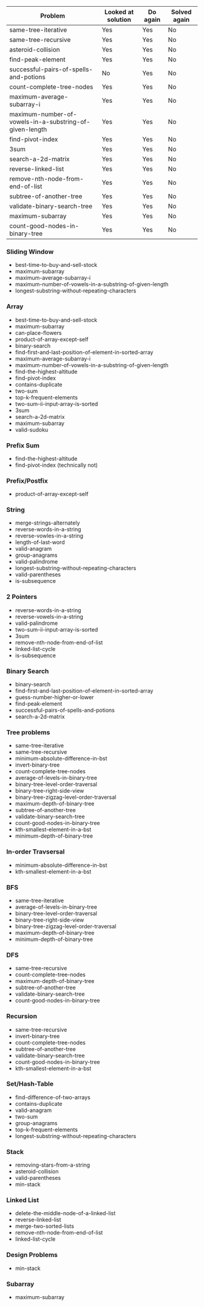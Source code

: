 | Problem                                                 | Looked at solution | Do again | Solved again |
| ------------------------------------------------------- | ------------------ | -------- | ------------ |
| same-tree-iterative                                     | Yes                | Yes      | No           |
| same-tree-recursive                                     | Yes                | Yes      | No           |
| asteroid-collision                                      | Yes                | Yes      | No           |
| find-peak-element                                       | Yes                | Yes      | No           |
| successful-pairs-of-spells-and-potions                  | No                 | Yes      | No           |
| count-complete-tree-nodes                               | Yes                | Yes      | No           |
| maximum-average-subarray-i                              | Yes                | Yes      | No           |
| maximum-number-of-vowels-in-a-substring-of-given-length | Yes                | Yes      | No           |
| find-pivot-index                                        | Yes                | Yes      | No           |
| 3sum                                                    | Yes                | Yes      | No           |
| search-a-2d-matrix                                      | Yes                | Yes      | No           |
| reverse-linked-list                                     | Yes                | Yes      | No           |
| remove-nth-node-from-end-of-list                        | Yes                | Yes      | No           |
| subtree-of-another-tree                                 | Yes                | Yes      | No           |
| validate-binary-search-tree                             | Yes                | Yes      | No           |
| maximum-subarray                                        | Yes                | Yes      | No           |
| count-good-nodes-in-binary-tree                         | Yes                | Yes      | No           |

### Sliding Window

- best-time-to-buy-and-sell-stock
- maximum-subarray
- maximum-average-subarray-i
- maximum-number-of-vowels-in-a-substring-of-given-length
- longest-substring-without-repeating-characters

### Array

- best-time-to-buy-and-sell-stock
- maximum-subarray
- can-place-flowers
- product-of-array-except-self
- binary-search
- find-first-and-last-position-of-element-in-sorted-array
- maximum-average-subarray-i
- maximum-number-of-vowels-in-a-substring-of-given-length
- find-the-highest-altitude
- find-pivot-index
- contains-duplicate
- two-sum
- top-k-frequent-elements
- two-sum-ii-input-array-is-sorted
- 3sum
- search-a-2d-matrix
- maximum-subarray
- valid-sudoku

### Prefix Sum

- find-the-highest-altitude
- find-pivot-index (technically not)

### Prefix/Postfix

- product-of-array-except-self

### String

- merge-strings-alternately
- reverse-words-in-a-string
- reverse-vowles-in-a-string
- length-of-last-word
- valid-anagram
- group-anagrams
- valid-palindrome
- longest-substring-without-repeating-characters
- valid-parentheses
- is-subsequence

### 2 Pointers

- reverse-words-in-a-string
- reverse-vowels-in-a-string
- valid-palindrome
- two-sum-ii-input-array-is-sorted
- 3sum
- remove-nth-node-from-end-of-list
- linked-list-cycle
- is-subsequence

### Binary Search

- binary-search
- find-first-and-last-position-of-element-in-sorted-array
- guess-number-higher-or-lower
- find-peak-element
- successful-pairs-of-spells-and-potions
- search-a-2d-matrix

### Tree problems

- same-tree-iterative
- same-tree-recursive
- minimum-absolute-difference-in-bst
- invert-binary-tree
- count-complete-tree-nodes
- average-of-levels-in-binary-tree
- binary-tree-level-order-traversal
- binary-tree-right-side-view
- binary-tree-zigzag-level-order-traversal
- maximum-depth-of-binary-tree
- subtree-of-another-tree
- validate-binary-search-tree
- count-good-nodes-in-binary-tree
- kth-smallest-element-in-a-bst
- minimum-depth-of-binary-tree

### In-order Travsersal

- minimum-absolute-difference-in-bst
- kth-smallest-element-in-a-bst

### BFS

- same-tree-iterative
- average-of-levels-in-binary-tree
- binary-tree-level-order-traversal
- binary-tree-right-side-view
- binary-tree-zigzag-level-order-traversal
- maximum-depth-of-binary-tree
- minimum-depth-of-binary-tree

### DFS

- same-tree-recursive
- count-complete-tree-nodes
- maximum-depth-of-binary-tree
- subtree-of-another-tree
- validate-binary-search-tree
- count-good-nodes-in-binary-tree

### Recursion

- same-tree-recursive
- invert-binary-tree
- count-complete-tree-nodes
- subtree-of-another-tree
- validate-binary-search-tree
- count-good-nodes-in-binary-tree
- kth-smallest-element-in-a-bst

### Set/Hash-Table

- find-difference-of-two-arrays
- contains-duplicate
- valid-anagram
- two-sum
- group-anagrams
- top-k-frequent-elements
- longest-substring-without-repeating-characters

### Stack

- removing-stars-from-a-string
- asteroid-collision
- valid-parentheses
- min-stack

### Linked List

- delete-the-middle-node-of-a-linked-list
- reverse-linked-list
- merge-two-sorted-lists
- remove-nth-node-from-end-of-list
- linked-list-cycle

### Design Problems

- min-stack

### Subarray

- maximum-subarray
